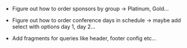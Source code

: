 - Figure out how to order sponsors by group -> Platinum, Gold...
- Figure out how to order conference days in schedule -> maybe add select with options day 1, day 2...

- Add fragments for queries like header, footer config etc...